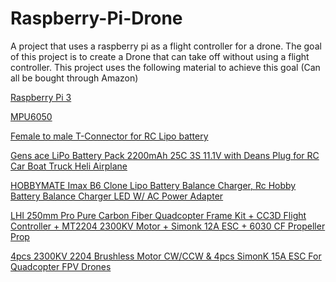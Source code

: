 # Raspberry-Pi-Drone
A project that uses a raspberry pi as a flight controller for a drone.
The goal of this project is to create a Drone that can take off without using a flight controller.
This project uses the following material to achieve this goal (Can all be bought through Amazon)


[Raspberry Pi 3](https://www.amazon.com/Raspberry-Pi-RASPBERRYPI3-MODB-1GB-Model-Motherboard/dp/B01CD5VC92)
    
[MPU6050](https://www.amazon.com/MPU-6050-MPU6050-Accelerometer-Gyroscope-Converter/dp/B008BOPN40)
    
[Female to male T-Connector for RC Lipo battery](https://www.amazon.com/gp/product/B01MY4QSO4/)

[Gens ace LiPo Battery Pack 2200mAh 25C 3S 11.1V with Deans Plug for RC Car Boat Truck Heli Airplane](https://www.amazon.com/gp/product/B00WJN4LG0/)

[HOBBYMATE Imax B6 Clone Lipo Battery Balance Charger, Rc Hobby Battery Balance Charger LED W/ AC Power Adapter](https://www.amazon.com/gp/product/B01NB9A36R)

[LHI 250mm Pro Pure Carbon Fiber Quadcopter Frame Kit + CC3D Flight Controller + MT2204 2300KV Motor + Simonk 12A ESC + 6030 CF Propeller Prop](https://www.amazon.com/gp/product/B00YACIDNU)

[4pcs 2300KV 2204 Brushless Motor CW/CCW & 4pcs SimonK 15A ESC For Quadcopter FPV Drones](https://www.amazon.com/gp/product/B01K9ZZPYQ/)
	
